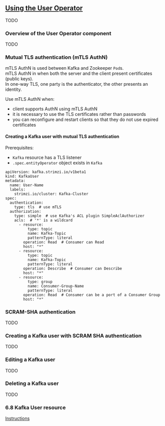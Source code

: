## [Using the User Operator](https://strimzi.io/docs/0.14.0/#assembly-using-the-user-operator-str)

TODO

### Overview of the User Operator component

TODO

### Mutual TLS authentication (mTLS AuthN)

mTLS AuthN is used between Kafka and Zookeeper `Pod`s.  
mTLS AuthN in when both the server and the client present certificates (public keys).  
In one-way TLS, one party is the authenticator, the other presents an identity.  

Use mTLS AuthN when:
* client supports AuthN using mTLS AuthN
* it is necessary to use the TLS certificates rather than passwords
* you can reconfigure and restart clients so that they do not use expired certificates

#### Creating a Kafka user with mutual TLS authentication

Prerequisites:
* `Kafka` resource has a TLS listener
* `.spec.entityOperator` object exists in `Kafka`

```
apiVersion: kafka.strimzi.io/v1beta1
kind: KafkaUser
metadata:
  name: User-Name
  labels:
    strimzi.io/cluster: Kafka-Cluster
spec:
  authentication:
    type: tls  # use mTLS
  authorization:
    type: simple  # use Kafka's ACL plugin SimpleAclAuthorizer
    acls:  # '*' is a wildcard
      - resource:
          type: topic
          name: Kafka-Topic
          patternType: literal
        operation: Read  # Consumer can Read
        host: "*"
      - resource:
          type: topic
          name: Kafka-Topic
          patternType: literal
        operation: Describe  # Consumer can Describe
        host: "*"
      - resource:
          type: group
          name: Consumer-Group-Name
          patternType: literal
        operation: Read  # Consumer can be a port of a Consumer Group
        host: "*"
```

### SCRAM-SHA authentication

TODO

### Creating a Kafka user with SCRAM SHA authentication

TODO

### Editing a Kafka user

TODO

### Deleting a Kafka user

TODO

### 6.8 Kafka User resource

[Instructions](68KafkaUserResource)
